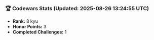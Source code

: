 ### 🏆 Codewars Stats (Updated: 2025-08-26 13:24:55 UTC)

- **Rank:** 8 kyu
- **Honor Points:** 3
- **Completed Challenges:** 1
